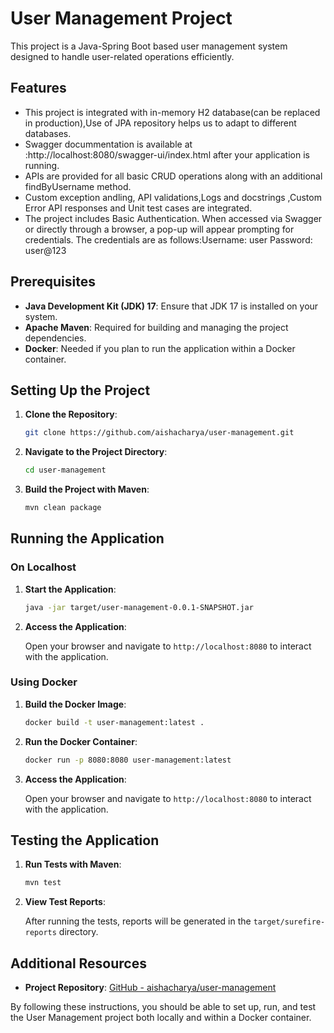 # User Management Project

This project is a Java-Spring Boot based user management system designed to handle user-related operations efficiently.

## Features
- This project is integrated with in-memory H2 database(can be replaced in production),Use of JPA repository helps us to adapt to different databases.
- Swagger docummentation is available at :http://localhost:8080/swagger-ui/index.html  after your application is running.
- APIs are provided for all basic CRUD operations along with an additional findByUsername method.
- Custom exception andling, API validations,Logs and docstrings ,Custom Error API responses and Unit test cases are integrated.
- The project includes Basic Authentication. When accessed via Swagger or directly through a browser, a pop-up will appear prompting for credentials. The credentials are as follows:Username: user Password: user@123

## Prerequisites

- **Java Development Kit (JDK) 17**: Ensure that JDK 17 is installed on your system.
- **Apache Maven**: Required for building and managing the project dependencies.
- **Docker**: Needed if you plan to run the application within a Docker container.

## Setting Up the Project

1. **Clone the Repository**:

   ```bash
   git clone https://github.com/aishacharya/user-management.git
   ```

2. **Navigate to the Project Directory**:

   ```bash
   cd user-management
   ```

3. **Build the Project with Maven**:

   ```bash
   mvn clean package
   ```

## Running the Application

### On Localhost

1. **Start the Application**:

   ```bash
   java -jar target/user-management-0.0.1-SNAPSHOT.jar
   ```

2. **Access the Application**:

   Open your browser and navigate to `http://localhost:8080` to interact with the application.

### Using Docker

1. **Build the Docker Image**:

   ```bash
   docker build -t user-management:latest .
   ```

2. **Run the Docker Container**:

   ```bash
   docker run -p 8080:8080 user-management:latest
   ```

3. **Access the Application**:

   Open your browser and navigate to `http://localhost:8080` to interact with the application.

## Testing the Application

1. **Run Tests with Maven**:

   ```bash
   mvn test
   ```

2. **View Test Reports**:

   After running the tests, reports will be generated in the `target/surefire-reports` directory.

## Additional Resources

- **Project Repository**: [GitHub - aishacharya/user-management](https://github.com/aishacharya/user-management)

By following these instructions, you should be able to set up, run, and test the User Management project both locally and within a Docker container. 
